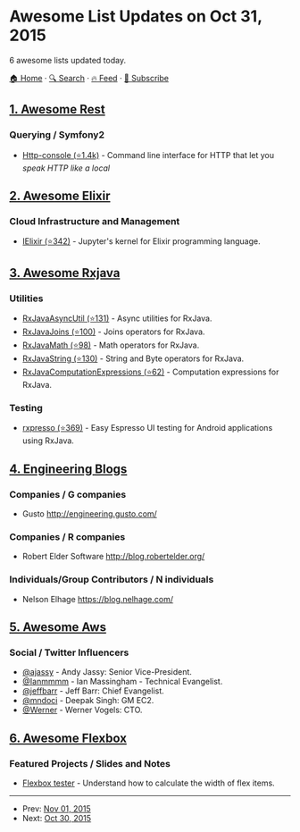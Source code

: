 # Awesome List Updates on Oct 31, 2015

6 awesome lists updated today.

[🏠 Home](/README.md) · [🔍 Search](https://www.trackawesomelist.com/search/) · [🔥 Feed](https://www.trackawesomelist.com/rss.xml) · [📮 Subscribe](https://trackawesomelist.us17.list-manage.com/subscribe?u=d2f0117aa829c83a63ec63c2f&id=36a103854c)



## [1. Awesome Rest](/content/marmelab/awesome-rest/README.md)

### Querying / Symfony2

*   [Http-console (⭐1.4k)](https://github.com/cloudhead/http-console) - Command line interface for HTTP that let you *speak HTTP like a local*

## [2. Awesome Elixir](/content/h4cc/awesome-elixir/README.md)

### Cloud Infrastructure and Management

*   [IElixir (⭐342)](https://github.com/pprzetacznik/IElixir) - Jupyter's kernel for Elixir programming language.

## [3. Awesome Rxjava](/content/eleventigers/awesome-rxjava/README.md)

### Utilities

*   [RxJavaAsyncUtil (⭐131)](https://github.com/ReactiveX/RxJavaAsyncUtil) - Async utilities for RxJava.
*   [RxJavaJoins (⭐100)](https://github.com/ReactiveX/RxJavaJoins) - Joins operators for RxJava.
*   [RxJavaMath (⭐98)](https://github.com/ReactiveX/RxJavaMath) - Math operators for RxJava.
*   [RxJavaString (⭐130)](https://github.com/ReactiveX/RxJavaString) -
    String and Byte operators for RxJava.
*   [RxJavaComputationExpressions (⭐62)](https://github.com/ReactiveX/RxJavaComputationExpressions) - Computation expressions for RxJava.

### Testing

*   [rxpresso (⭐369)](https://github.com/novoda/rxpresso) - Easy Espresso UI testing for Android applications using RxJava.

## [4. Engineering Blogs](/content/kilimchoi/engineering-blogs/README.md)

### Companies / G companies

*   Gusto <http://engineering.gusto.com/>

### Companies / R companies

*   Robert Elder Software <http://blog.robertelder.org/>

### Individuals/Group Contributors / N individuals

*   Nelson Elhage <https://blog.nelhage.com/>

## [5. Awesome Aws](/content/donnemartin/awesome-aws/README.md)

### Social / Twitter Influencers

*   [@ajassy](https://twitter.com/ajassy) - Andy Jassy: Senior Vice-President.
*   [@Ianmmmm](https://twitter.com/Ianmmmm) - Ian Massingham - Technical Evangelist.
*   [@jeffbarr](https://twitter.com/jeffbarr) - Jeff Barr: Chief Evangelist.
*   [@mndoci](https://twitter.com/mndoci) - Deepak Singh: GM EC2.
*   [@Werner](https://twitter.com/Werner) - Werner Vogels: CTO.

## [6. Awesome Flexbox](/content/afonsopacifer/awesome-flexbox/README.md)

### Featured Projects / Slides and Notes

*   [Flexbox tester](http://madebymike.com.au/demos/flexbox-tester/) - Understand how to calculate the width of flex items.

---

- Prev: [Nov 01, 2015](/content/2015/11/01/README.md)
- Next: [Oct 30, 2015](/content/2015/10/30/README.md)
